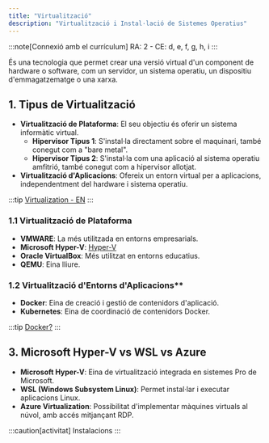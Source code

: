 ```yaml
---
title: "Virtualització"
description: "Virtualització i Instal·lació de Sistemes Operatius"
---
```


:::note[Connexió amb el currículum]
RA: 2 - CE: d, e, f, g, h, i
:::

És una tecnologia que permet crear una versió virtual d'un component de hardware o software, com un servidor, un sistema operatiu, un dispositiu d'emmagatzematge o una xarxa. 

## 1. Tipus de Virtualització

- **Virtualització de Plataforma**: El seu objectiu és oferir un sistema informàtic virtual.
  - **Hipervisor Tipus 1**: S'instal·la directament sobre el maquinari, també conegut com a "bare metal".
  - **Hipervisor Tipus 2**: S'instal·la com una aplicació al sistema operatiu amfitrió, també conegut com a hipervisor allotjat.
- **Virtualització d'Aplicacions**: Ofereix un entorn virtual per a aplicacions, independentment del hardware i sistema operatiu.

:::tip
[Virtualization - EN](https://www.youtube.com/watch?v=UBVVq-xz5i0)
:::


### 1.1 Virtualització de Plataforma

- **VMWARE**: La més utilitzada en entorns empresarials.
- **Microsoft Hyper-V**: [Hyper-V](https://learn.microsoft.com/es-es/virtualization/hyper-v-on-windows/about/)
- **Oracle VirtualBox**: Més utilitzat en entorns educatius.
- **QEMU**: Eina lliure.

### 1.2 Virtualització d'Entorns d'Aplicacions**

- **Docker**: Eina de creació i gestió de contenidors d'aplicació.
- **Kubernetes**: Eina de coordinació de contenidors Docker.

:::tip
[Docker?](https://m.youtube.com/watch?v=Uu49ID0NBRQ)
:::

## 3. Microsoft Hyper-V vs WSL vs Azure

- **Microsoft Hyper-V**: Eina de virtualització integrada en sistemes Pro de Microsoft.
- **WSL (Windows Subsystem Linux)**: Permet instal·lar i executar aplicacions Linux.
- **Azure Virtualization**: Possibilitat d'implementar màquines virtuals al núvol, amb accés mitjançant RDP.

:::caution[activitat]
Instalacions
:::